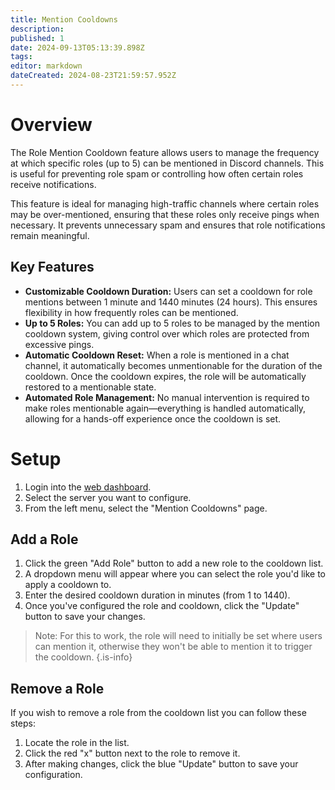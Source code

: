 ```yaml
---
title: Mention Cooldowns
description: 
published: 1
date: 2024-09-13T05:13:39.898Z
tags: 
editor: markdown
dateCreated: 2024-08-23T21:59:57.952Z
---
```


# Overview
The Role Mention Cooldown feature allows users to manage the frequency at which specific roles (up to 5) can be mentioned in Discord channels. This is useful for preventing role spam or controlling how often certain roles receive notifications.

This feature is ideal for managing high-traffic channels where certain roles may be over-mentioned, ensuring that these roles only receive pings when necessary. It prevents unnecessary spam and ensures that role notifications remain meaningful.

## Key Features
* **Customizable Cooldown Duration:** Users can set a cooldown for role mentions between 1 minute and 1440 minutes (24 hours). This ensures flexibility in how frequently roles can be mentioned.
* **Up to 5 Roles:** You can add up to 5 roles to be managed by the mention cooldown system, giving control over which roles are protected from excessive pings.
* **Automatic Cooldown Reset:** When a role is mentioned in a chat channel, it automatically becomes unmentionable for the duration of the cooldown. Once the cooldown expires, the role will be automatically restored to a mentionable state.
* **Automated Role Management:** No manual intervention is required to make roles mentionable again—everything is handled automatically, allowing for a hands-off experience once the cooldown is set.

# Setup
1. Login into the [web dashboard](https://cakey.bot/dashboard/public).
2. Select the server you want to configure.
2. From the left menu, select the "Mention Cooldowns" page.

## Add a Role

1. Click the green "Add Role" button to add a new role to the cooldown list.
2. A dropdown menu will appear where you can select the role you'd like to apply a cooldown to.
3. Enter the desired cooldown duration in minutes (from 1 to 1440).
4. Once you've configured the role and cooldown, click the "Update" button to save your changes.

> Note: For this to work, the role will need to initially be set where users can mention it, otherwise they won't be able to mention it to trigger the cooldown.
{.is-info}

## Remove a Role
If you wish to remove a role from the cooldown list you can follow these steps:
1. Locate the role in the list.
2. Click the red "x" button next to the role to remove it.
3. After making changes, click the blue "Update" button to save your configuration.